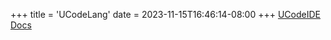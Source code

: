 +++
title = 'UCodeLang'
date = 2023-11-15T16:46:14-08:00
+++
[UCodeIDE](/UCodeIDE/UCodeIDE.html)
[Docs](/UCodeDocumentation/index.html)